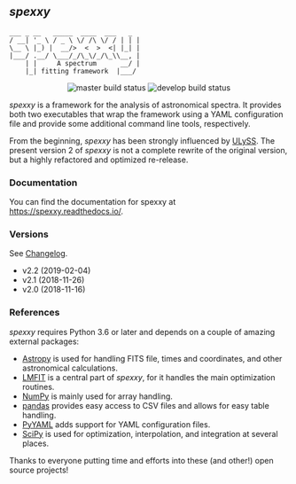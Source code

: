 ## *spexxy*

```text
___ _ __   _____  ____  ___   _ 
/ __| '_ \ / _ \ \/ /\ \/ / | | |
\__ \ |_) |  __/>  <  >  <| |_| |
|___/ .__/ \___/_/\_\/_/\_\\__, |
    | |     A spectrum      __/ |
    |_| fitting framework  |___/ 
```

<p align="center">
<img src="https://img.shields.io/travis/com/thusser/spexxy.svg?label=master%20build&style=flat" alt="master build status">
<img src="https://img.shields.io/travis/com/thusser/spexxy/develop.svg?label=develop%20build&style=flat" alt="develop build status">
</p>

*spexxy* is a framework for the analysis of astronomical spectra. It provides both two executables
that wrap the framework using a YAML configuration file and provide some additional command line
tools, respectively.

From the beginning, *spexxy* has been strongly influenced by [ULySS](http://ulyss.univ-lyon1.fr/). The present
version 2 of *spexxy* is not a complete rewrite of the original version, but a highly refactored and optimized 
re-release.


### Documentation

You can find the documentation for spexxy at <https://spexxy.readthedocs.io/>.

### Versions
See [Changelog](CHANGELOG.md).
* v2.2 (2019-02-04)
* v2.1 (2018-11-26)
* v2.0 (2018-11-16)


### References

*spexxy* requires Python 3.6 or later and depends on a couple of amazing external packages:

* [Astropy](http://www.astropy.org/) is used for handling FITS file, times and coordinates, and other
  astronomical calculations.
* [LMFIT](https://lmfit.github.io/lmfit-py/) is a central part of *spexxy*, for it handles the main
  optimization routines.
* [NumPy](http://www.numpy.org/) is mainly used for array handling.
* [pandas](https://pandas.pydata.org/) provides easy access to CSV files and allows for easy table
  handling.
* [PyYAML](https://pyyaml.org/) adds support for YAML configuration files.
* [SciPy](https://www.scipy.org/) is used for optimization, interpolation, and integration at several
  places.

Thanks to everyone putting time and efforts into these (and other!) open source projects!
